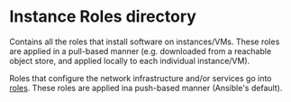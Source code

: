 # Instance Roles directory

Contains all the roles that install software on instances/VMs. These roles are applied in a pull-based manner (e.g. downloaded from a reachable object store, and applied locally to each individual instance/VM).

Roles that configure the network infrastructure and/or services go into [roles](../roles). These roles are applied ina push-based manner (Ansible's default).